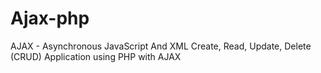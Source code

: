 # Ajax-php

AJAX -	Asynchronous JavaScript And XML
Create, Read, Update, Delete (CRUD) Application using PHP with AJAX

